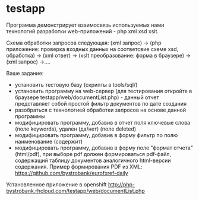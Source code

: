 testapp
=======

Программа демонстрирует взаимосвязь используемых нами технологий
разработки web-приложений - php xml xsd xslt.

Схема обработки запросов следующая:
(xml запрос) -> (php приложение: проверка входных данных на соответсвие
схеме xsd, обработка) -> (xml ответ) -> (xslt преобразование: форма в
браузере) -> (xml запрос) ->....

Ваше задание:
- установить тестовую базу (скрипты в tools/sql/) 
- установить программу на web-сервер (для тестирования откройте в
браузере testapp/web/documentList.php) - данный отчет представляет собой
простой фильтр документов по дате создания 
- разобраться с технологией обработки запросов на основе данной программы
- модифицировать программу, добавив в отчет поля ключевые слова (поле
keywords), удален (да/нет) (поле deleted) 
- модифицировать программу, добавив в форму фильтр по полю наименование
(содержит) 
- модифицировать программу, добавив в форму поле "формат отчета" (html/pdf),
при выборе pdf должен формироваться pdf-файл, содержащий таблицу документов
аналогичного html-версии содержания. Пример формирования PDF из XML:
https://github.com/bystrobank/eurofxref-daily

Установленное приложение в openshift
http://php-bystrobank.rhcloud.com/testapp/web/documentList.php
